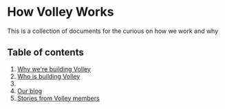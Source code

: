 How Volley Works
===

This is a collection of documents for the curious on how we work and why

Table of contents
---
1. [Why we're building Volley](https://github.com/VolleyIndustries/readme/blob/master/mission.md)
2. [Who is building Volley](https://github.com/VolleyIndustries/readme/blob/master/team.md)
3. 
4. [Our blog](https://medium.com/volley-works)
5. [Stories from Volley members](https://medium.com/volley-stories)

